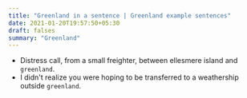 ```yaml
---
title: "Greenland in a sentence | Greenland example sentences"
date: 2021-01-20T19:57:50+05:30
draft: falses
summary: "Greenland"
---
```

- Distress call, from a small freighter, between ellesmere island and `greenland`.
- I didn't realize you were hoping to be transferred to a weathership outside `greenland`.
                 
